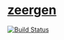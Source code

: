 ﻿# [zeergen](https://github.com/zeergen/doc)

[![Build Status](https://github.com/zeergen/doc/workflows/doc/badge.svg)](https://github.com/zeergen/doc/actions/workflows/doc.yml)

